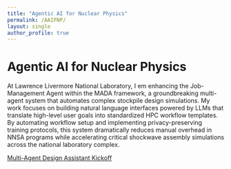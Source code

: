 ```yaml
---
title: "Agentic AI for Nuclear Physics"
permalink: /AAIFNP/
layout: single
author_profile: true
---
```


# Agentic AI for Nuclear Physics

At Lawrence Livermore National Laboratory, I em enhancing the Job-Management Agent within the MADA framework, a groundbreaking multi-agent system that automates complex stockpile design simulations. My work focuses on building natural language interfaces powered by LLMs that translate high-level user goals into standardized HPC workflow templates. By automating workflow setup and implementing privacy-preserving training protocols, this system dramatically reduces manual overhead in NNSA programs while accelerating critical shockwave assembly simulations across the national laboratory complex.

[Multi-Agent Design Assistant Kickoff](https://file.notion.so/f/f/6db49820-a7a6-4fb1-a4e2-011a44e3376f/19cf8968-edf4-425b-a2dc-682f2baa89c8/MADA_AI_kickoff_v14.pdf?table=block&id=20fae045-acb7-80bd-930d-f89bc0a8c4ae&spaceId=6db49820-a7a6-4fb1-a4e2-011a44e3376f&expirationTimestamp=1752825600000&signature=YqIPRINMCibe4RxcKQvJsLpdYACAoe7gEt3hB2f_m0U&downloadName=MADA_AI_kickoff_v14.pdf)
